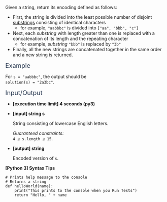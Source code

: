 <p>Given a string, return its encoding defined as follows:</p>
<ul>
<li>First, the string is divided into the least possible number of disjoint <a href="keyword://substring" target="_blank">substrings</a> consisting of identical characters
<ul>
<li>for example, <code>"aabbbc"</code> is divided into <code>["aa", "bbb", "c"]</code></li>
</ul>
</li>
<li>Next, each <em>substring</em> with length greater than one is replaced with a concatenation of its length and the repeating character
<ul>
<li>for example, <em>substring</em> <code>"bbb"</code> is replaced by <code>"3b"</code></li>
</ul>
</li>
<li>Finally, all the new strings are concatenated together in the same order and a new string is returned.</li>
</ul>
<p><span class="markdown--header" style="color:#2b3b52;font-size:1.4em">Example</span></p>
<p>For <code>s = "aabbbc"</code>, the output should be<br />
<code>solution(s) = "2a3bc"</code>.</p>
<p><span class="markdown--header" style="color:#2b3b52;font-size:1.4em">Input/Output</span></p>
<ul>
<li>
<p><strong>[execution time limit] 4 seconds (py3)</strong></p>
</li>
<li>
<p><strong>[input] string s</strong></p>
<p>String consisting of lowercase English letters.</p>
<p><em>Guaranteed constraints:</em><br />
<code>4 ≤ s.length ≤ 15</code>.</p>
</li>
<li>
<p><strong>[output] string</strong></p>
<p>Encoded version of <code>s</code>.</p>
</li>
</ul>
<p><strong>[Python 3] Syntax Tips</strong></p>
<pre><code class="language-python"><span class="hljs-comment"># Prints help message to the console</span>
<span class="hljs-comment"># Returns a string</span>
<span class="hljs-keyword">def</span> <span class="hljs-title function_">helloWorld</span>(<span class="hljs-params">name</span>):
    <span class="hljs-built_in">print</span>(<span class="hljs-string">"This prints to the console when you Run Tests"</span>)
    <span class="hljs-keyword">return</span> <span class="hljs-string">"Hello, "</span> + name

</code></pre>
